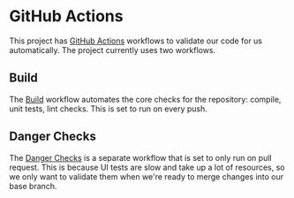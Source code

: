 # GitHub Actions

This project has [GitHub Actions](https://github.com/features/actions) workflows to validate our code for us automatically. The project currently uses two workflows.

## Build

The [Build](/.github/workflows/build.yml) workflow automates the core checks for the repository: compile, unit tests, lint checks. This is set to run on every push.

## Danger Checks

The [Danger Checks](/.github/workflows/danger_checks.yml) is a separate workflow that is set to only run on pull request. This is because UI tests are slow and take up a lot of resources, so we only want to validate them when we're ready to merge changes into our base branch. 

